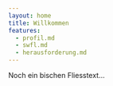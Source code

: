 ```yaml
---
layout: home
title: Willkommen
features:
  - profil.md
  - swfl.md
  - herausforderung.md
---
```



Noch ein bischen Fliesstext...
